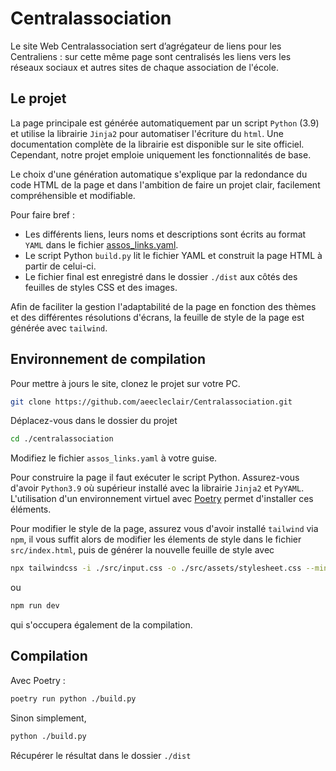 # Centralassociation

Le site Web Centralassociation sert d’agrégateur de liens pour les Centraliens : sur cette même page sont centralisés les liens vers les réseaux sociaux et autres sites de chaque association de l'école.


## Le projet

La page principale est générée automatiquement par un script `Python` (3.9) et utilise la librairie `Jinja2` pour automatiser l'écriture du `html`. Une documentation complète de la librairie est disponible sur le site officiel. Cependant, notre projet emploie uniquement les fonctionnalités de base.

Le choix d'une génération automatique s'explique par la redondance du code HTML de la page et dans l'ambition de faire un projet clair, facilement compréhensible et modifiable.

Pour faire bref :

- Les différents liens, leurs noms et descriptions sont écrits au format `YAML` dans le fichier [assos_links.yaml](./assos_links.yaml).
- Le script Python `build.py` lit le fichier YAML et construit la page HTML à partir de celui-ci.
- Le fichier final est enregistré dans le dossier `./dist` aux côtés des feuilles de styles CSS et des images.

Afin de faciliter la gestion l'adaptabilité de la page en fonction des thèmes et des différentes résolutions d'écrans, la feuille de style de la page est générée avec `tailwind`. 

## Environnement de compilation

Pour mettre à jours le site, clonez le projet sur votre PC.

```bash
git clone https://github.com/aeecleclair/Centralassociation.git
```

Déplacez-vous dans le dossier du projet

```bash
cd ./centralassociation
```

Modifiez le fichier `assos_links.yaml` à votre guise.

Pour construire la page il faut exécuter le script Python. Assurez-vous d'avoir `Python3.9` où supérieur installé avec la librairie `Jinja2` et `PyYAML`. L'utilisation d'un environnement virtuel avec [Poetry](https://python-poetry.org/) permet d'installer ces éléments.

Pour modifier le style de la page, assurez vous d'avoir installé `tailwind` via `npm`, il vous suffit alors de modifier les élements de style dans le fichier `src/index.html`, puis de générer la nouvelle feuille de style avec
 
```bash
npx tailwindcss -i ./src/input.css -o ./src/assets/stylesheet.css --minify
```
ou

```bash
npm run dev
```
qui s'occupera également de la compilation.

## Compilation

Avec Poetry :

```bash
poetry run python ./build.py
```

Sinon simplement,

```bash
python ./build.py
```

Récupérer le résultat dans le dossier `./dist`
